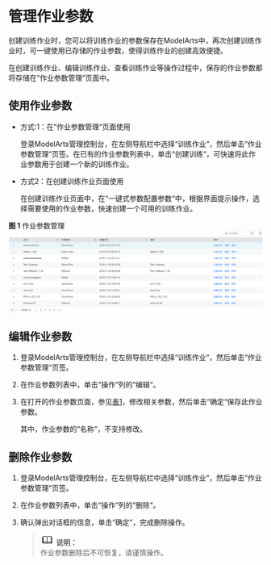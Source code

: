 # 管理作业参数<a name="modelarts_23_0049"></a>

创建训练作业时，您可以将训练作业的参数保存在ModelArts中，再次创建训练作业时，可一键使用已存储的作业参数，使得训练作业的创建高效便捷。

在创建训练作业、编辑训练作业、查看训练作业等操作过程中，保存的作业参数都将存储在“作业参数管理“页面中。

## 使用作业参数<a name="section17351852183911"></a>

-   方式:1：在“作业参数管理“页面使用

    登录ModelArts管理控制台，在左侧导航栏中选择“训练作业“，然后单击“作业参数管理“页签。在已有的作业参数列表中，单击“创建训练“，可快速将此作业参数用于创建一个新的训练作业。

-   方式2：在创建训练作业页面使用

    在创建训练作业页面中，在“一键式参数配置参数“中，根据界面提示操作，选择需要使用的作业参数，快速创建一个可用的训练作业。


**图 1**  作业参数管理<a name="fig1581810211721"></a>  
![](figures/作业参数管理.png "作业参数管理")

## 编辑作业参数<a name="section430182784718"></a>

1.  登录ModelArts管理控制台，在左侧导航栏中选择“训练作业“，然后单击“作业参数管理“页签。
2.  在作业参数列表中，单击“操作“列的“编辑“。
3.  在打开的作业参数页面，参见[表1](创建训练作业.md#table1819364517144)，修改相关参数，然后单击“确定“保存此作业参数。

    其中，作业参数的“名称“，不支持修改。


## 删除作业参数<a name="section1734222204911"></a>

1.  登录ModelArts管理控制台，在左侧导航栏中选择“训练作业“，然后单击“作业参数管理“页签。
2.  在作业参数列表中，单击“操作“列的“删除“。
3.  确认弹出对话框的信息，单击“确定“，完成删除操作。

    >![](public_sys-resources/icon-note.gif) **说明：**   
    >作业参数删除后不可恢复，请谨慎操作。  


